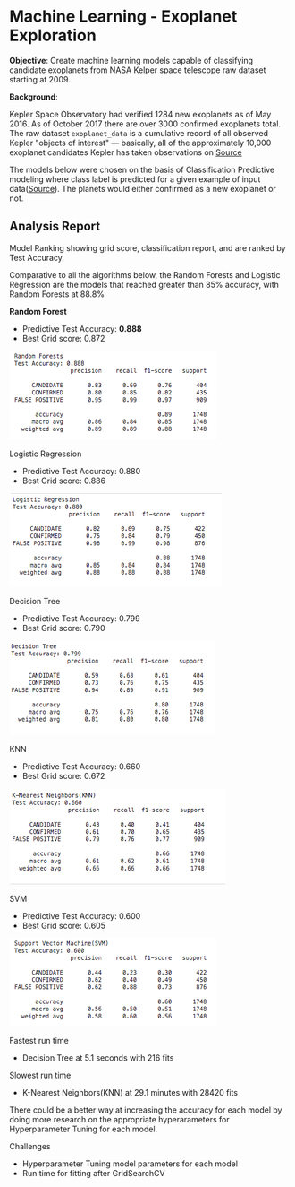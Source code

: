# Machine Learning - Exoplanet Exploration

**Objective**: Create machine learning models capable of classifying candidate exoplanets from NASA Kelper space telescope raw dataset starting at 2009. 


**Background**:

Kepler Space Observatory had verified 1284 new exoplanets as of May 2016. As of October 2017 there are over 3000 confirmed exoplanets total. The raw dataset `exoplanet_data` is a cumulative record of all observed Kepler "objects of interest" — basically, all of the approximately 10,000 exoplanet candidates Kepler has taken observations on [Source](https://www.kaggle.com/nasa/kepler-exoplanet-search-results)



The models below were chosen on the basis of Classification Predictive modeling where class label is predicted for a given example of input data([Source](https://machinelearningmastery.com/types-of-classification-in-machine-learning/#:~:text=Imbalanced%20Classification-,Classification%20Predictive%20Modeling,it%20is%20spam%20or%20not.)). The planets would either confirmed as a new exoplanet  or not. 




## Analysis Report

Model Ranking showing grid score, classification report, and are ranked by Test Accuracy.

Comparative to all the algorithms  below, the Random Forests and Logistic Regression are the models that reached greater than 85% accuracy, with Random Forests at 88.8%

**Random Forest**
- Predictive Test Accuracy: **0.888**
- Best Grid score: 0.872

![](https://github.com/diannejardinez/machine-learning-challenge/blob/master/classification-reports/Random-Forests.png)

Logistic Regression
- Predictive Test Accuracy: 0.880
- Best Grid score: 0.886

![](https://github.com/diannejardinez/machine-learning-challenge/blob/master/classification-reports/Logistic-Regression.png)

Decision Tree
- Predictive Test Accuracy: 0.799
- Best Grid score: 0.790

![](https://github.com/diannejardinez/machine-learning-challenge/blob/master/classification-reports/Decision-Tree.png)

KNN
- Predictive Test Accuracy: 0.660
- Best Grid score: 0.672

![](https://github.com/diannejardinez/machine-learning-challenge/blob/master/classification-reports/KNN.png)

SVM
- Predictive Test Accuracy: 0.600
- Best Grid score: 0.605

![](https://github.com/diannejardinez/machine-learning-challenge/blob/master/classification-reports/SVM.png)


Fastest run time
- Decision Tree at 5.1 seconds with 216 fits

Slowest run time
- K-Nearest Neighbors(KNN) at 29.1 minutes with 28420 fits


There could be a better way at increasing the accuracy for each model by doing more research on the appropriate hyperarameters for Hyperparameter Tuning for each model.


Challenges
- Hyperparameter Tuning model parameters for each model
- Run time for fitting after GridSearchCV













<!-- Readme for https://github.com/diannejardinez/machine-learning-, Author: Dianne Jardinez -->